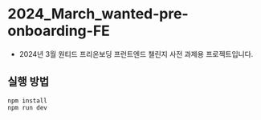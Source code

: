 # 2024_March_wanted-pre-onboarding-FE

- 2024년 3월 원티드 프리온보딩 프런트엔드 챌린지 사전 과제용 프로젝트입니다.

## 실행 방법

```
npm install
npm run dev
```
